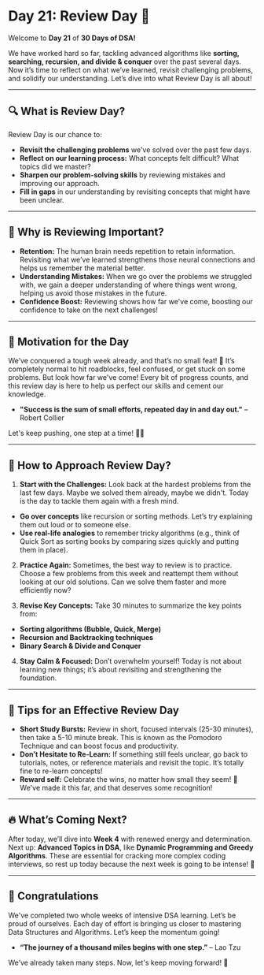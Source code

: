 # Day 21: Review Day 🚀

Welcome to **Day 21** of **30 Days of DSA!**

We have worked hard so far, tackling advanced algorithms like **sorting, searching, recursion, and divide & conquer** over the past several days. Now it’s time to reflect on what we’ve learned, revisit challenging problems, and solidify our understanding. Let’s dive into what Review Day is all about!

<hr>

## 🔍 What is Review Day?

Review Day is our chance to:

- **Revisit the challenging problems** we've solved over the past few days.
- **Reflect on our learning process:** What concepts felt difficult? What topics did we master?
- **Sharpen our problem-solving skills** by reviewing mistakes and improving our approach.
- **Fill in gaps** in our understanding by revisiting concepts that might have been unclear.

<hr>

## 🎯 Why is Reviewing Important?

- **Retention:** The human brain needs repetition to retain information. Revisiting what we’ve learned strengthens those neural connections and helps us remember the material better.
- **Understanding Mistakes:** When we go over the problems we struggled with, we gain a deeper understanding of where things went wrong, helping us avoid those mistakes in the future.
- **Confidence Boost:** Reviewing shows how far we've come, boosting our confidence to take on the next challenges!

<hr>

## 🌟 Motivation for the Day

We’ve conquered a tough week already, and that’s no small feat! 💪 It’s completely normal to hit roadblocks, feel confused, or get stuck on some problems. But look how far we've come! Every bit of progress counts, and this review day is here to help us perfect our skills and cement our knowledge.

- **"Success is the sum of small efforts, repeated day in and day out."** – Robert Collier

Let's keep pushing, one step at a time! 🚶‍♂️

<hr>

## 🚀 How to Approach Review Day?

1. **Start with the Challenges:** Look back at the hardest problems from the last few days. Maybe we solved them already, maybe we didn't. Today is the day to tackle them again with a fresh mind.

- **Go over concepts** like recursion or sorting methods. Let’s try explaining them out loud or to someone else.
- **Use real-life analogies** to remember tricky algorithms (e.g., think of Quick Sort as sorting books by comparing sizes quickly and putting them in place).

2. **Practice Again:** Sometimes, the best way to review is to practice. Choose a few problems from this week and reattempt them without looking at our old solutions. Can we solve them faster and more efficiently now?

3. **Revise Key Concepts:** Take 30 minutes to summarize the key points from:

- **Sorting algorithms (Bubble, Quick, Merge)**
- **Recursion and Backtracking techniques**
- **Binary Search & Divide and Conquer**

4. **Stay Calm & Focused:** Don’t overwhelm yourself! Today is not about learning new things; it’s about revisiting and strengthening the foundation.

<hr>

## 🌱 Tips for an Effective Review Day

- **Short Study Bursts:** Review in short, focused intervals (25-30 minutes), then take a 5-10 minute break. This is known as the Pomodoro Technique and can boost focus and productivity.
- **Don’t Hesitate to Re-Learn:** If something still feels unclear, go back to tutorials, notes, or reference materials and revisit the topic. It’s totally fine to re-learn concepts!
- **Reward self:** Celebrate the wins, no matter how small they seem! 🎉 We've made it this far, and that deserves some recognition!

<hr>

## 🔥 What’s Coming Next?

After today, we’ll dive into **Week 4** with renewed energy and determination. Next up: **Advanced Topics in DSA**, like **Dynamic Programming and Greedy Algorithms**. These are essential for cracking more complex coding interviews, so rest up today because the next week is going to be intense! 💪

<hr>

## 🎉 Congratulations

We've completed two whole weeks of intensive DSA learning. Let’s be proud of ourselves. Each day of effort is bringing us closer to mastering Data Structures and Algorithms. Let’s keep the momentum going!

- **“The journey of a thousand miles begins with one step.”** – Lao Tzu

We’ve already taken many steps. Now, let's keep moving forward! 🚀

